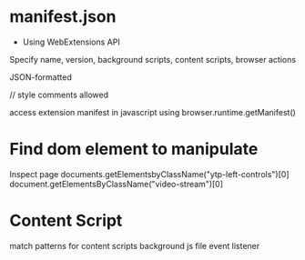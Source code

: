 # manifest.json

* Using WebExtensions API

Specify name, version, background scripts, content scripts, browser actions

JSON-formatted

// style comments allowed

access extension manifest in javascript using browser.runtime.getManifest()

# Find dom element to manipulate

Inspect page
documents.getElementsbyClassName("ytp-left-controls")[0]
document.getElementsByClassName("video-stream")[0]

# Content Script
match patterns for content scripts
background js file event listener

